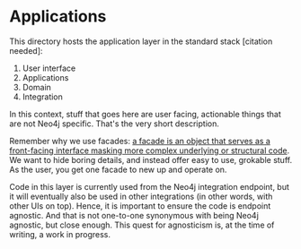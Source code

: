 # Applications

This directory hosts the application layer in the standard stack [citation needed]:

1) User interface
2) Applications
3) Domain
4) Integration

In this context, stuff that goes here are user facing, actionable things that are not Neo4j specific. That's the very short description.

Remember why we use facades: [a facade is an object that serves as a front-facing interface masking more complex underlying or structural code](https://en.wikipedia.org/wiki/Facade_pattern).
We want to hide boring details, and instead offer easy to use, grokable stuff. As the user, you get one facade to new up and operate on.

Code in this layer is currently used from the Neo4j integration endpoint, but it will eventually also be used in other integrations (in other words, with other UIs on top).
Hence, it is important to ensure the code is endpoint agnostic. And that is not one-to-one synonymous with being Neo4j agnostic, but close enough. This quest for agnosticism is, at the time of writing, a work in progress.
